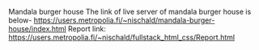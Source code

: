 Mandala burger house 
The link of live server of mandala burger house is below-
https://users.metropolia.fi/~nischald/mandala-burger-house/index.html
Report link: https://users.metropolia.fi/~nischald/fullstack_html_css/Report.html
